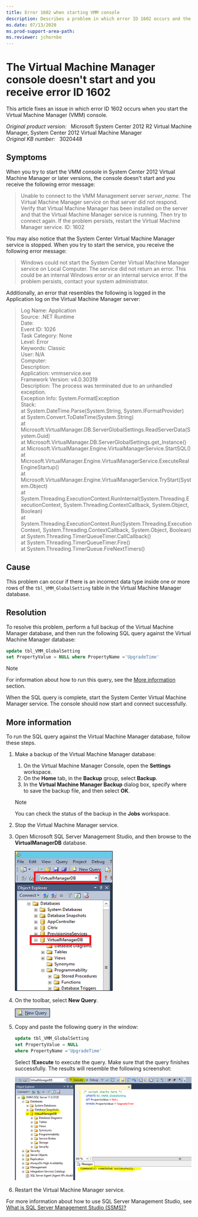 ```yaml
---
title: Error 1602 when starting VMM console
description: Describes a problem in which error ID 1602 occurs and the Virtual Machine Manager console doesn't start.
ms.date: 07/13/2020
ms.prod-support-area-path:
ms.reviewer: jchornbe
---
```

# The Virtual Machine Manager console doesn't start and you receive error ID 1602

This article fixes an issue in which error ID 1602 occurs when you start the Virtual Machine Manager (VMM) console.

_Original product version:_ &nbsp; Microsoft System Center 2012 R2 Virtual Machine Manager, System Center 2012 Virtual Machine Manager  
_Original KB number:_ &nbsp; 3020448

## Symptoms

When you try to start the VMM console in System Center 2012 Virtual Machine Manager or later versions, the console doesn't start and you receive the following error message:

> Unable to connect to the VMM Management server *server_name*. The Virtual Machine Manager service on that server did not respond. Verify that Virtual Machine Manager has been installed on the server and that the Virtual Machine Manager service is running. Then try to connect again. If the problem persists, restart the Virtual Machine Manager service.
ID: 1602

You may also notice that the System Center Virtual Machine Manager service is stopped. When you try to start the service, you receive the following error message:

> Windows could not start the System Center Virtual Machine Manager service on Local Computer. The service did not return an error. This could be an internal Windows error or an internal service error. If the problem persists, contact your system administrator.

Additionally, an error that resembles the following is logged in the Application log on the Virtual Machine Manager server:

> Log Name: Application  
> Source: .NET Runtime  
> Date:  
> Event ID: 1026  
> Task Category: None  
> Level: Error  
> Keywords: Classic  
> User: N/A  
> Computer:  
> Description:  
> Application: vmmservice.exe  
> Framework Version: v4.0.30319  
> Description: The process was terminated due to an unhandled exception.  
> Exception Info: System.FormatException  
> Stack:  
> at System.DateTime.Parse(System.String, System.IFormatProvider)  
> at System.Convert.ToDateTime(System.String)  
> at Microsoft.VirtualManager.DB.ServerGlobalSettings.ReadServerData(System.Guid)  
> at Microsoft.VirtualManager.DB.ServerGlobalSettings.get_Instance()  
> at Microsoft.VirtualManager.Engine.VirtualManagerService.StartSQL()  
> at Microsoft.VirtualManager.Engine.VirtualManagerService.ExecuteRealEngineStartup()  
> at Microsoft.VirtualManager.Engine.VirtualManagerService.TryStart(System.Object)  
> at System.Threading.ExecutionContext.RunInternal(System.Threading.ExecutionContext, System.Threading.ContextCallback, System.Object, Boolean)  
> at System.Threading.ExecutionContext.Run(System.Threading.ExecutionContext, System.Threading.ContextCallback, System.Object, Boolean)  
> at System.Threading.TimerQueueTimer.CallCallback()  
> at System.Threading.TimerQueueTimer.Fire()  
> at System.Threading.TimerQueue.FireNextTimers()  

## Cause

This problem can occur if there is an incorrect data type inside one or more rows of the `tbl_VMM_GlobalSetting` table in the Virtual Machine Manager database.

## Resolution

To resolve this problem, perform a full backup of the Virtual Machine Manager database, and then run the following SQL query against the Virtual Machine Manager database:

```sql
update tbl_VMM_GlobalSetting
set PropertyValue = NULL where PropertyName ='UpgradeTime'
```

> [!NOTE]
> For information about how to run this query, see the [More information](#more-information) section.

When the SQL query is complete, start the System Center Virtual Machine Manager service. The console should now start and connect successfully.

## More information

To run the SQL query against the Virtual Machine Manager database, follow these steps.

1. Make a backup of the Virtual Machine Manager database:

   1. On the Virtual Machine Manager Console, open the **Settings** workspace.
   2. On the **Home** tab, in the **Backup** group, select **Backup**.
   3. In the **Virtual Machine Manager Backup** dialog box, specify where to save the backup file, and then select **OK**.

   > [!NOTE]
   > You can check the status of the backup in the **Jobs** workspace.
1. Stop the Virtual Machine Manager service.
1. Open Microsoft SQL Server Management Studio, and then browse to the **VirtualManagerDB** database.

   ![Screenshot of VirtualManagerDB database.](./media/vmm-console-start-error-1602/virtualmanagerdb.png)

1. On the toolbar, select **New Query**.

   ![Screenshot of New Query button.](./media/vmm-console-start-error-1602/new-query.png)

1. Copy and paste the following query in the window:

    ```sql
    update tbl_VMM_GlobalSetting
    set PropertyValue = NULL
    where PropertyName ='UpgradeTime'
    ```

    Select **!Execute** to execute the query. Make sure that the query finishes successfully. The results will resemble the following screenshot:

    ![Screenshot of the the Query result.](./media/vmm-console-start-error-1602/query-result.png)

1. Restart the Virtual Machine Manager service.

For more information about how to use SQL Server Management Studio, see [What is SQL Server Management Studio (SSMS)?](/sql/ssms/sql-server-management-studio-ssms?redirectedfrom=MSDN&view=sql-server-ver15)
